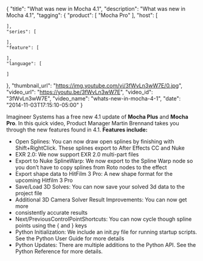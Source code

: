 {
  "title": "What was new in Mocha 4.1",
  "description": "What was new in Mocha 4.1",
  "tagging": {
    "product": [
      "Mocha Pro"
    ],
    "host": [

    ],
    "series": [

    ],
    "feature": [

    ],
    "language": [

    ]
  },
  "thumbnail_url": "https://img.youtube.com/vi/3fWvLn3wW7E/0.jpg",
  "video_url": "https://youtu.be/3fWvLn3wW7E",
  "video_id": "3fWvLn3wW7E",
  "video_name": "whats-new-in-mocha-4-1",
  "date": "2014-11-03T17:15:10-05:00"
}

Imagineer Systems has a free new 4.1 update of **Mocha Plus** and **Mocha
Pro**. In this quick video, Product Manager Martin Brennand takes you through
the new features found in 4.1. **Features include:**

  * Open Splines: You can now draw open splines by finishing with Shift+RightClick. These splines export to After Effects CC and Nuke
  * EXR 2.0: We now support EXR 2.0 multi-part files
  * Export to Nuke SplineWarp: We now export to the Spline Warp node so you don’t have to copy splines from Roto nodes to the effect
  * Export shape data to HitFilm 3 Pro: A new shape format for the upcoming Hitfilm 3 Pro
  * Save/Load 3D Solves: You can now save your solved 3d data to the project file
  * Additional 3D Camera Solver Result Improvements: You can now get more
  * consistently accurate results
  * Next/PreviousControlPointShortcuts: You can now cycle though spline points using the { and } keys
  * Python Initialization: We include an init.py file for running startup scripts. See the Python User Guide for more details
  * Python Updates: There are multiple additions to the Python API. See the Python Reference for more details.

